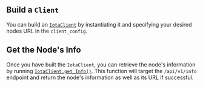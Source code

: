 ## Build a `Client`

You can build an [`IotaClient`](../..//libraries/python/api_reference#iotaclient-objects) by instantiating it and
specifying your desired nodes URL in the `client_config`.

## Get the Node's Info

Once you have built the `IotaClient`, you can retrieve the node's information by
running [`IotaClient.get_Info()`](../../libraries/python/api_reference#get_info). This function will target
the `/api/v1/info` endpoint and return the node's information as well as its URL if successful.